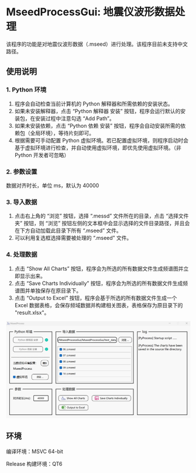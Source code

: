 # MseedProcessGui: 地震仪波形数据处理

该程序的功能是对地震仪波形数据（.mseed）进行处理。该程序目前未支持中文路径。



## 使用说明

### 1. Python 环境

1. 程序会自动检查当前计算机的 Python 解释器和所需依赖的安装状态。
2. 如果未安装解释器，点击 “Python 解释器 安装” 按钮，程序会运行默认的安装包，在安装过程中注意勾选 “Add Path”。
3. 如果未安装依赖，点击 “Python 依赖 安装” 按钮，程序会自动安装所需的依赖包（全局环境），等待片刻即可。
4. 根据需要可手动配置 Python 虚拟环境。若已配置虚拟环境，则程序启动时会基于虚拟环境进行检查，并自动使用虚拟环境，即优先使用虚拟环境。（非 Python 开发者可忽略）

### 2. 参数设置

数据对齐时长，单位 ms，默认为 40000

### 3. 导入数据

1. 点击右上角的 “浏览” 按钮，选择 “.messd” 文件所在的目录，点击 “选择文件夹” 按钮，则 “浏览” 按钮左侧的文本框中会显示选择的文件目录路径，并且会在下方自动加载此目录下所有 “.mseed” 文件。
2. 可以利用复选框选择需要被处理的 “.mseed” 文件。

### 4. 处理数据

1. 点击 “Show All Charts” 按钮，程序会为所选的所有数据文件生成频谱图并立即显示出来。
2. 点击 “Save Charts Individually” 按钮，程序会为所选的所有数据文件生成频谱图并单独保存在原目录下。
3. 点击 “Output to Excel” 按钮，程序会基于所选的所有数据文件生成一个 Excel 数据表格，会保存频域数据并构建相关图表，表格保存为原目录下的 "result.xlsx"。

![软件界面示意图](.\resource\1743327121553.png)



## 环境

编译环境：MSVC 64-bit

Release 构建环境：QT6
